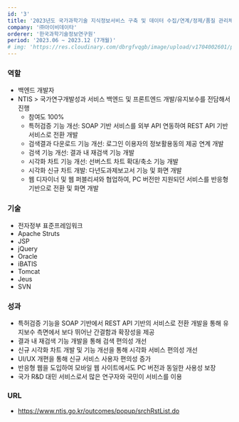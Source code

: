 ```yaml
---
id: '3'
title: '2023년도 국가과학기술 지식정보서비스 구축 및 데이터 수집/연계/정제/품질 관리체계 구축'
company: '㈜아이비데이타'
orderer: '한국과학기술정보연구원'
period: '2023.06 ~ 2023.12 (7개월)'
# img: 'https://res.cloudinary.com/dbrgfvqgb/image/upload/v1704002601/project_3-min_crop_gnxzrz.png'
---
```


### 역할

- 백엔드 개발자
- NTIS > 국가연구개발성과 서비스 백엔드 및 프론트엔드 개발/유지보수를 전담해서 진행
  - 참여도 100%
  - 특허검증 기능 개선: SOAP 기반 서비스를 외부 API 연동하여 REST API 기반 서비스로 전환 개발
  - 검색결과 다운로드 기능 개선: 로그인 이용자의 정보활용동의 제공 연계 개발
  - 검색 기능 개선: 결과 내 재검색 기능 개발
  - 시각화 차트 기능 개선: 선버스트 차트 확대/축소 기능 개발
  - 시각화 신규 차트 개발: 다년도과제보고서 기능 및 화면 개발
  - 웹 디자이너 및 웹 퍼블리셔와 협업하여, PC 버전만 지원되던 서비스를 반응형 기반으로 전환 및 화면 개발

### 기술

- 전자정부 표준프레임워크
- Apache Struts
- JSP
- jQuery
- Oracle
- iBATIS
- Tomcat
- Jeus
- SVN

### 성과

- 특허검증 기능을 SOAP 기반에서 REST API 기반의 서비스로 전환 개발을 통해 유지보수 측면에서 보다 뛰어난 간결함과 확장성을 제공
- 결과 내 재검색 기능 개발을 통해 검색 편의성 개선
- 신규 시각화 차트 개발 및 기능 개선을 통해 시각화 서비스 편의성 개선
- UI/UX 개편을 통해 신규 서비스 사용자 편의성 증가
- 반응형 웹을 도입하여 모바일 웹 사이트에서도 PC 버전과 동일한 사용성 보장
- 국가 R&D 대민 서비스로서 많은 연구자와 국민이 서비스를 이용

### URL

- https://www.ntis.go.kr/outcomes/popup/srchRstList.do
